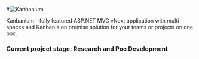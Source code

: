 #![Kanbanium](http://techbuzzz.me/assets/img/kanbanium/Kanbanium_logo.png)

Kanbanium - fully featured ASP.NET MVC vNext application with multi spaces and Kanban's on premise solution for your teams or projects on one box.

### Current project stage: Research and Poc Development

